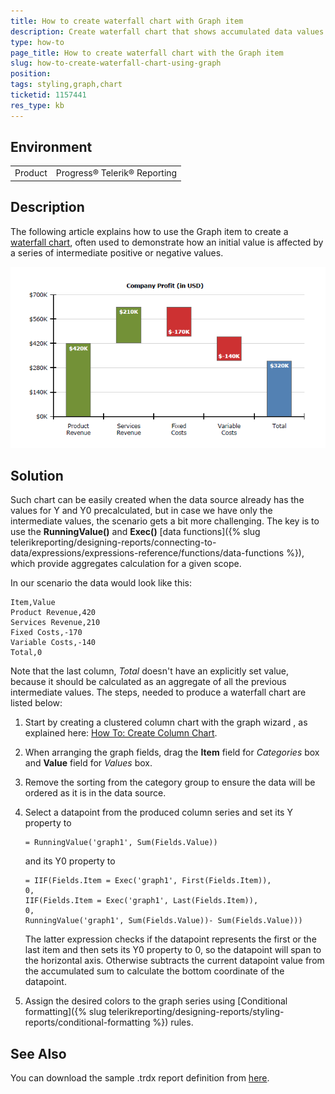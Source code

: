 ```yaml
---
title: How to create waterfall chart with Graph item
description: Create waterfall chart that shows accumulated data values using the Graph item
type: how-to
page_title: How to create waterfall chart with the Graph item
slug: how-to-create-waterfall-chart-using-graph
position: 
tags: styling,graph,chart
ticketid: 1157441
res_type: kb
---
```


## Environment
<table>
	<tr>
		<td>Product</td>
		<td>Progress® Telerik® Reporting</td>
	</tr>
</table>


## Description
The following article explains how to use the Graph item to create a [waterfall chart](https://en.wikipedia.org/wiki/Waterfall_chart), 
often used to demonstrate how an initial value is affected by a series of intermediate positive or negative values.

![Graph, showing a waterfall chart](images/waterfall-chart.png)

## Solution
Such chart can be easily created when the data source already has the values for Y and Y0 precalculated, but in case we have only the
intermediate values, the scenario gets a bit more challenging. The key is to use the 
**RunningValue()** and **Exec()** [data functions]({% slug telerikreporting/designing-reports/connecting-to-data/expressions/expressions-reference/functions/data-functions %}), 
which provide aggregates calculation for a given scope.

In our scenario the data would look like this:
```
Item,Value
Product Revenue,420
Services Revenue,210
Fixed Costs,-170
Variable Costs,-140
Total,0
```

Note that the last column, *Total* doesn't have an explicitly set value, because it should be calculated as an aggregate of all the previous intermediate values.
The steps, needed to produce a waterfall chart are listed below:

1. Start by creating a clustered column chart with the graph wizard , as explained here: [How To: Create Column Chart](../graphhowtocreatecolumnchart).
2. When arranging the graph fields, drag the **Item** field for *Categories* box and **Value** field for *Values* box.
3. Remove the sorting from the category group to ensure the data will be ordered as it is in the data source.
4. Select a datapoint from the produced column series and set its Y property to 

	```
	= RunningValue('graph1', Sum(Fields.Value))
	```
	
	and its Y0 property to 
	
	```
	= IIF(Fields.Item = Exec('graph1', First(Fields.Item)), 
	0, 
	IIF(Fields.Item = Exec('graph1', Last(Fields.Item)),
	0,
	RunningValue('graph1', Sum(Fields.Value))- Sum(Fields.Value)))
	```
	
	The latter expression checks if the datapoint represents the first or the last item and then sets its Y0 property to 0, so the datapoint will span to the horizontal axis. 
	Otherwise subtracts the current datapoint value from the accumulated sum to calculate the bottom coordinate of the datapoint.
5. Assign the desired colors to the graph series using [Conditional formatting]({% slug telerikreporting/designing-reports/styling-reports/conditional-formatting %}) rules.

## See Also
You can download the sample .trdx report definition from [here](https://www.telerik.com/docs/default-source/knowledgebasearticleattachments/reporting/waterfallchart.trdx?sfvrsn=d0eb9990_4&download=true).
